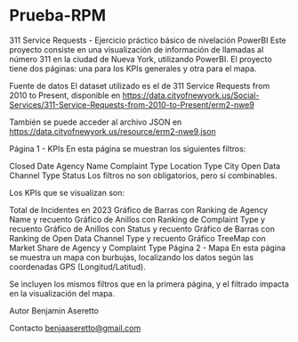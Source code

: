 # Prueba-RPM
311 Service Requests - Ejercicio práctico básico de nivelación PowerBI
Este proyecto consiste en una visualización de información de llamadas al número 311 en la ciudad de Nueva York, utilizando PowerBI. El proyecto tiene dos páginas: una para los KPIs generales y otra para el mapa.

Fuente de datos
El dataset utilizado es el de 311 Service Requests from 2010 to Present, disponible en https://data.cityofnewyork.us/Social-Services/311-Service-Requests-from-2010-to-Present/erm2-nwe9

También se puede acceder al archivo JSON en https://data.cityofnewyork.us/resource/erm2-nwe9.json

Página 1 - KPIs
En esta página se muestran los siguientes filtros:

Closed Date
Agency Name
Complaint Type
Location Type
City
Open Data Channel Type
Status
Los filtros no son obligatorios, pero sí combinables.

Los KPIs que se visualizan son:

Total de Incidentes en 2023
Gráfico de Barras con Ranking de Agency Name y recuento
Gráfico de Anillos con Ranking de Complaint Type y recuento
Gráfico de Anillos con Status y recuento
Gráfico de Barras con Ranking de Open Data Channel Type y recuento
Gráfico TreeMap con Market Share de Agency y Complaint Type
Página 2 - Mapa
En esta página se muestra un mapa con burbujas, localizando los datos según las coordenadas GPS (Longitud/Latitud).

Se incluyen los mismos filtros que en la primera página, y el filtrado impacta en la visualización del mapa.

Autor
Benjamin Aseretto

Contacto
benjaaseretto@gmail.com
